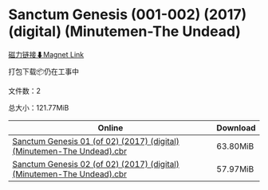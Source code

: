 # Sanctum Genesis (001-002) (2017) (digital) (Minutemen-The Undead)

[磁力链接⬇Magnet Link](magnet:?xt=urn:btih:f5e251f170983ead9da4061b27d817632802b093&dn=Sanctum%20Genesis%20%28001-002%29%20%282017%29%20%28digital%29%20%28Minutemen-The%20Undead%29)

打包下载📦仍在工事中

文件数：2

总大小：121.77MiB

Online | Download
--- | ---
[Sanctum Genesis 01 (of 02) (2017) (digital) (Minutemen-The Undead).cbr](https://github.com/alicewish/markdown/blob/master/comic/Sanctum-Genesis-01-of-02-2017-digital-Minutemen-Undead-cbr.md) | 63.80MiB
[Sanctum Genesis 02 (of 02) (2017) (digital) (Minutemen-The Undead).cbr](https://github.com/alicewish/markdown/blob/master/comic/Sanctum-Genesis-02-of-02-2017-digital-Minutemen-Undead-cbr.md) | 57.97MiB